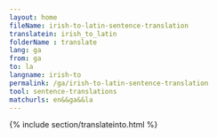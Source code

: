 ```yaml
---
layout: home
fileName: irish-to-latin-sentence-translation
translatein: irish_to_latin
folderName : translate
lang: ga
from: ga
to: la
langname: irish-to
permalink: /ga/irish-to-latin-sentence-translation
tool: sentence-translations
matchurls: en&&ga&&la
---
```

{% include section/translateinto.html %}
